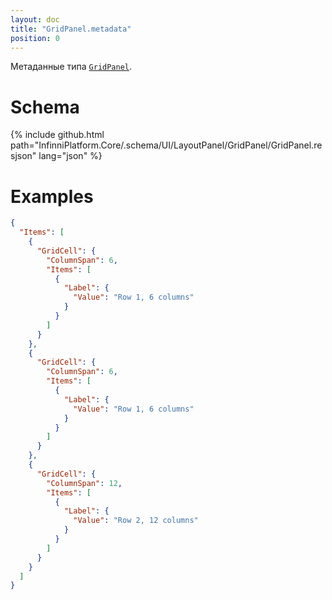 ```yaml
---
layout: doc
title: "GridPanel.metadata"
position: 0
---
```


Метаданные типа [`GridPanel`](../).

# Schema

{% include github.html path="InfinniPlatform.Core/.schema/UI/LayoutPanel/GridPanel/GridPanel.resjson" lang="json" %}

# Examples

```json
{
  "Items": [
    {
      "GridCell": {
        "ColumnSpan": 6,
        "Items": [
          {
            "Label": {
              "Value": "Row 1, 6 columns"
            }
          }
        ]
      }
    },
    {
      "GridCell": {
        "ColumnSpan": 6,
        "Items": [
          {
            "Label": {
              "Value": "Row 1, 6 columns"
            }
          }
        ]
      }
    },
    {
      "GridCell": {
        "ColumnSpan": 12,
        "Items": [
          {
            "Label": {
              "Value": "Row 2, 12 columns"
            }
          }
        ]
      }
    }
  ]
}
```
